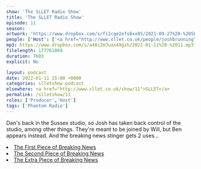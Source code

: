 ```yaml
---
show: 'The SLLET Radio Show'
title: 'The SLLET Radio Show'
episode: 11
season: 
artwork: 'https://www.dropbox.com/s/fi1cge2efs8xx05/2021-09-27%20-%20SLLET%20radio%20square.png?raw=1'
people: ['Host': ['<a href="http://www.sllet.co.uk/people/joshbrunning">Josh Brunning</a>', '<a href="http://www.sllet.co.uk/people/danjellicoe">Dan Jellicoe</a>'],'Guests':'<a href="http://www.sllet.co.uk/people/bensams">Ben Sams</a>']
mp3: https://www.dropbox.com/s/a48i2m3uax49gzh/2022-01-11%20-%2011.mp3?raw=1
filelength: 177761809
duration: 7603
explicit: No

layout: podcast
date: 2022-01-11 15:00 +0000
categories: slletshow podcast
elsewhere: <a href="http://www.sllet.co.uk/show/11">SLLET</a>
permalink: /slletshow/11
roles: ['Producer','Host']
tags: ['Phantom Radio']
---
```


Dan's back in the Sussex studio, so Josh has taken back control of the studio, among other things. They're meant to be joined by Will, but Ben appears instead. And the breaking news stinger gets 2 uses...

<li><a href="https://www.instagram.com/p/CYmMj1isVD4/">The First Piece of Breaking News</a></li>
<li><a href="https://www.derbyunion.co.uk/news/article/6013/Cathedral-Court-support/">The Second Piece of Breaking News</a></li>
<li><a href="https://www.derbytelegraph.co.uk/news/derby-news/plans-reveal-fake-bricks-cover-6473064">The Extra Piece of Breaking News</a></li>
